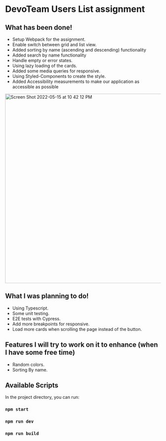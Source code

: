 # DevoTeam Users List assignment
## What has been done!
- Setup Webpack for the assignment.
- Enable switch between grid and list view.
- Added sorting by name (ascending and descending) functionality
- Added search by name functionality
- Handle empty or error states.
- Using lazy loading of the cards.
- Added some media queries for responsive.
- Using Styled-Components to create the style.
- Added Accessibility measurements to make our application as accessible as possible
<img width="611" alt="Screen Shot 2022-05-15 at 10 42 12 PM" src="https://user-images.githubusercontent.com/3638285/168493312-bdccf8d4-8866-4d31-99e0-c20b103c4c0c.png">

## What I was planning to do!
- Using Typescript.
- Some unit testing.
- E2E tests with Cypress.
- Add more breakpoints for responsive.
- Load more cards when scrolling the page instead of the button.

## Features I will try to work on it to enhance (when I have some free time)
 - Random colors.
 - Sorting By name.

## Available Scripts

In the project directory, you can run:

### `npm start`
### `npm run dev`
### `npm run build`
